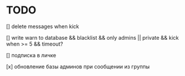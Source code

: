 # TODO

[] delete messages when kick

[] write warn to database && blacklist && only admins || private && kick when >= 5 && timeout?

[] подписка в личке

[x] обновление базы админов при сообщении из группы
